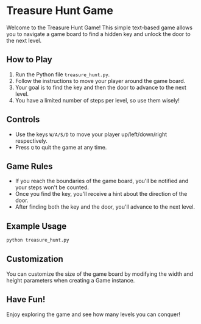 # Treasure Hunt Game

Welcome to the Treasure Hunt Game! This simple text-based game allows you to navigate a game board to find a hidden key and unlock the door to the next level.

## How to Play

1. Run the Python file `treasure_hunt.py`.
2. Follow the instructions to move your player around the game board.
3. Your goal is to find the key and then the door to advance to the next level.
4. You have a limited number of steps per level, so use them wisely!

## Controls

- Use the keys `W/A/S/D` to move your player up/left/down/right respectively.
- Press `Q` to quit the game at any time.

## Game Rules

- If you reach the boundaries of the game board, you'll be notified and your steps won't be counted.
- Once you find the key, you'll receive a hint about the direction of the door.
- After finding both the key and the door, you'll advance to the next level.

## Example Usage

```bash
python treasure_hunt.py
```

## Customization

You can customize the size of the game board by modifying the width and height parameters when creating a Game instance.

## Have Fun!

Enjoy exploring the game and see how many levels you can conquer!
